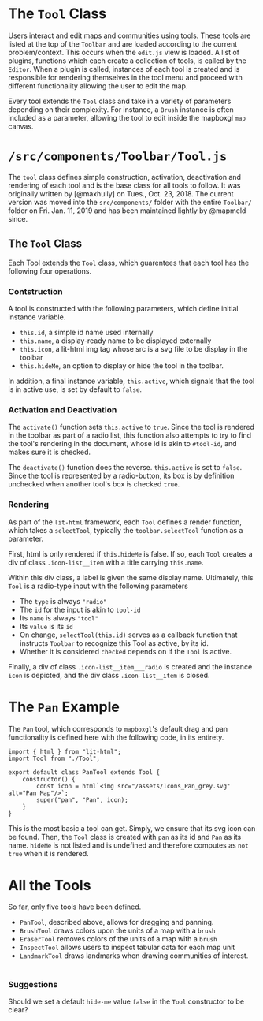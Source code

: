 # The `Tool` Class

Users interact and edit maps and communities using tools. These
tools are listed at the top of the `Toolbar` and are loaded according
to the current problem/context. This occurs when the `edit.js` view
is loaded. A list of plugins, functions which each create a collection of tools,
is called by the `Editor`. When a plugin is called, instances of each
tool is created and is responsible for rendering themselves in the tool 
menu and proceed with different functionality allowing the user to
edit the map. 

Every tool extends the `Tool` class and take in a variety of parameters
depending on their complexity. For instance, a `Brush` instance is often
included as a parameter, allowing the tool to edit inside the mapboxgl `map`
canvas. 

# `/src/components/Toolbar/Tool.js`
The `tool` class defines simple construction, activation, deactivation and
rendering of each tool and is the base class for all tools to follow. It was
originally written by [@maxhully] on Tues., Oct. 23, 2018. The current version
was moved into the `src/components/` folder with the entire `Toolbar/` folder
on Fri. Jan. 11, 2019 and has been maintained lightly by @mapmeld since. 

## The `Tool` Class
Each Tool extends the `Tool` class, which guarentees that each tool has
the following four operations. 

### Contstruction
A tool is constructed with the following parameters, which define initial
instance variable.
- `this.id`, a simple id name used internally
- `this.name`, a display-ready name to be displayed externally
- `this.icon`, a lit-html img tag whose src is a svg file to be display in
the toolbar
- `this.hideMe`, an option to display or hide the tool in the toolbar.

In addition, a final instance variable, `this.active`, which signals
that the tool is in active use, is set by default to `false`. 

### Activation and Deactivation 

The `activate()` function sets `this.active` to `true`. Since the tool
is rendered in the toolbar as part of a radio list, this function also
attempts to try to find the tool's rendering in the document, whose id
is akin to `#tool-id`, and makes sure it is checked. 

The `deactivate()` function does the reverse. `this.active` is set to 
`false`. Since the tool is represented by a radio-button, its box is
by definition unchecked when another tool's box is checked `true`. 

### Rendering

As part of the `lit-html` framework, each `Tool` defines a render
function, which takes a `selectTool`, typically the `toolbar.selectTool`
function as a parameter. 

First, html is only rendered if `this.hideMe` is false. If so, each
`Tool` creates a div of class `.icon-list__item` with a title carrying
`this.name`.

Within this div class, a label is given the same display name. Ultimately,
this `Tool` is a radio-type input with the following parameters
- The `type` is always `"radio"`
- The `id` for the input is akin to `tool-id`
- Its `name` is always `"tool"`
- Its `value` is its `id`
- On change, `selectTool(this.id)` serves as a callback function that
instructs `Toolbar` to recognize this Tool as active, by its id.
- Whether it is considered `checked` depends on if the `Tool` is active.

Finally, a div of class `.icon-list__item___radio` is created and the
instance `icon` is depicted, and the div class `.icon-list__item` is closed.

# The `Pan` Example

The `Pan` tool, which corresponds to `mapboxgl`'s default drag and pan
functionality is defined here with the following code, in its entirety.
```
import { html } from "lit-html";
import Tool from "./Tool";

export default class PanTool extends Tool {
    constructor() {
        const icon = html`<img src="/assets/Icons_Pan_grey.svg" alt="Pan Map"/>`;
        super("pan", "Pan", icon);
    }
}
```
This is the most basic a tool can get. Simply, we ensure that its svg icon can be
found. Then, the `Tool` class is created with `pan` as its id and `Pan` as its
name. `hideMe` is not listed and is undefined and therefore computes as `not true` when
it is rendered. 

# All the Tools

So far, only five tools have been defined.

- `PanTool`, described above, allows for dragging and panning.
- `BrushTool` draws colors upon the units of a map with a `brush`
- `EraserTool` removes colors of the units of a map with a `brush`
- `InspectTool` allows users to inspect tabular data for each map unit
- `LandmarkTool` draws landmarks when drawing communities of interest.

# #

### Suggestions
Should we set a default `hide-me` value `false` in the `Tool` constructor to be clear?

